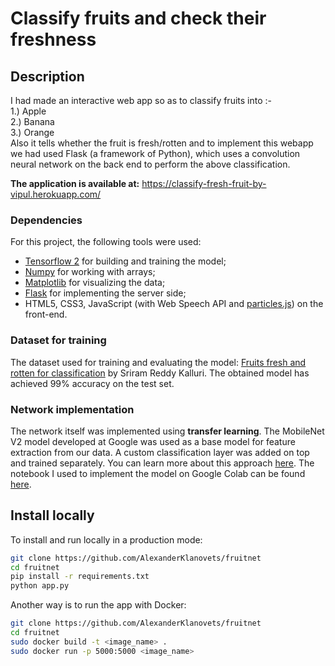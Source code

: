 # Classify fruits and check their freshness 

## Description

I had made an interactive web app so as to classify fruits into :-<br>
1.) Apple<br>
2.) Banana <br>
3.) Orange<br>
Also it tells whether the fruit is fresh/rotten and to implement this webapp we had used Flask (a framework of Python), which uses a convolution neural network on the back end to perform the above classification.


**The application is available at:** https://classify-fresh-fruit-by-vipul.herokuapp.com/

### Dependencies

For this project, the following tools were used:
- [Tensorflow 2](https://www.tensorflow.org/install) for building and training the model;
- [Numpy](https://numpy.org/) for working with arrays;
- [Matplotlib](https://matplotlib.org/) for visualizing the data;
- [Flask](https://flask.palletsprojects.com/en/1.1.x/) for implementing the server side;
- HTML5, CSS3, JavaScript (with Web Speech API and [particles.js](https://vincentgarreau.com/particles.js/)) on the front-end.

### Dataset for training

The dataset used for training and evaluating the model: [Fruits fresh and rotten for classification](https://www.kaggle.com/sriramr/fruits-fresh-and-rotten-for-classification) by Sriram Reddy Kalluri. The obtained model has achieved 99% accuracy on the test set.

### Network implementation

The network itself was implemented using **transfer learning**. The MobileNet V2 model developed at Google was used as a base model for feature extraction from our data. A custom classification layer was added on top and trained separately. You can learn more about this approach [here](https://www.tensorflow.org/tutorials/images/transfer_learning). The notebook I used to implement the model on Google Colab can be found [here](https://github.com/AlexanderKlanovets/fruitnet/blob/master/notebooks/FruitNetTransferLearning.ipynb).

## Install locally

To install and run locally in a production mode:

```bash
git clone https://github.com/AlexanderKlanovets/fruitnet
cd fruitnet
pip install -r requirements.txt
python app.py
```

Another way is to run the app with Docker:
```bash
git clone https://github.com/AlexanderKlanovets/fruitnet
cd fruitnet
sudo docker build -t <image_name> .
sudo docker run -p 5000:5000 <image_name>
```
